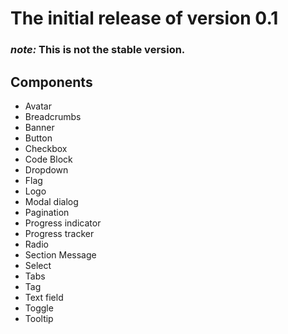 # The initial release of version 0.1

### *note:* This is not the stable version.

## Components

- Avatar
- Breadcrumbs
- Banner
- Button
- Checkbox
- Code Block
- Dropdown
- Flag
- Logo
- Modal dialog
- Pagination
- Progress indicator
- Progress tracker
- Radio
- Section Message
- Select
- Tabs
- Tag
- Text field
- Toggle
- Tooltip